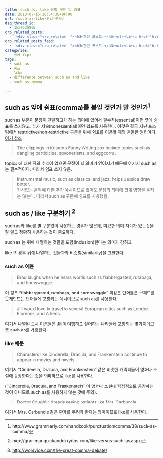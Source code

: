 ```yaml
---
title: such as, like 용법 구분 및 쉼표
date: 2013-07-15T16:54:38+00:00
url: /such-as-like-용법-구분/
dsq_thread_id:
  - 1517635905
crp_related_posts:
  - '<div class="crp_related  "><h3>관련 포스트:</h3><ul><li><a href="https://www.letmecompile.com/mysql-innodb-auto-increment-%ec%84%b1%eb%8a%a5-%ec%b5%9c%ec%a0%81%ed%99%94/"     class="post-750"><span class="crp_title">MySQL - InnoDB Auto Increment 성능 최적화</span></a></li><li><a href="https://www.letmecompile.com/mysql-innodb-lock-deadlock/"     class="post-763"><span class="crp_title">MySQL InnoDB lock & deadlock 이해하기</span></a></li><li><a href="https://www.letmecompile.com/mysql-innodb-transaction-model/"     class="post-766"><span class="crp_title">MySQL InnoDB Transaction Model 이해하기</span></a></li><li><a href="https://www.letmecompile.com/api-auth-jwt-jwk-explained/"     class="post-800"><span class="crp_title">API 서버 인증을 위한 JWT와 JWK 이해하기</span></a></li><li><a href="https://www.letmecompile.com/chrome-extension-with-react/"     class="post-776"><span class="crp_title">크롬 익스텐션 개발 + 리액트 적용하기</span></a></li></ul><div class="crp_clear"></div></div>'
crp_related_posts_feed:
  - '<div class="crp_related  "><h3>관련 포스트:</h3><ul><li><a href="https://www.letmecompile.com/mysql-innodb-auto-increment-%ec%84%b1%eb%8a%a5-%ec%b5%9c%ec%a0%81%ed%99%94/"     class="post-750"><span class="crp_title">MySQL - InnoDB Auto Increment 성능 최적화</span></a></li><li><a href="https://www.letmecompile.com/mysql-innodb-lock-deadlock/"     class="post-763"><span class="crp_title">MySQL InnoDB lock & deadlock 이해하기</span></a></li><li><a href="https://www.letmecompile.com/mysql-innodb-transaction-model/"     class="post-766"><span class="crp_title">MySQL InnoDB Transaction Model 이해하기</span></a></li><li><a href="https://www.letmecompile.com/api-auth-jwt-jwk-explained/"     class="post-800"><span class="crp_title">API 서버 인증을 위한 JWT와 JWK 이해하기</span></a></li><li><a href="https://www.letmecompile.com/chrome-extension-with-react/"     class="post-776"><span class="crp_title">크롬 익스텐션 개발 + 리액트 적용하기</span></a></li></ul><div class="crp_clear"></div></div>'
categories:
  - 영어 Tips
tags:
  - such as
  - 쉼표
  - like
  - difference between such as and like
  - such as comma

---
```

## such as 앞에 쉼표(comma)를 붙일 것인가 말 것인가<sup id="fnref-1"><a href="#fn-1" rel="footnote">1</a></sup>

such as 부분이 문장이 전달하고자 하는 의미에 있어서 필수적(essential)이면 앞에 쉼표를 쓰지않고, 추가 서술(nonessential)이면 쉽표를 사용한다. 이것은 결국 지난 포스팅에서 restrictive/non-restrictive 구분을 위해 쉼표를 이용할 때와 동일한 원리이다. [여기 참조][1]

> The clippings in Kristen’s Funny Writing box include topics such as dangling participles, spoonerisms, and eggcorns.

topics 에 대한 뒤의 수식이 없으면 문장이 별 의미가 없어지기 때문에 여기서 such as는 필수적이다. 따라서 쉼표 쓰지 않음.

> Instrumental music, such as classical and jazz, helps Jessica draw better.  
> 가사없는 음악에 대한 추가 예시이므로 없어도 문장의 의미에 크게 영향을 주지는 않는다. 따라서 such as 구문에 쉼표를 사용했음.

## such as / like 구분하기 <sup id="fnref-2"><a href="#fn-2" rel="footnote">2</a></sup>

such as와 like를 별 구분없이 사용하는 경우가 많은데, 미묘한 의미 차이가 있는것을 잘 알고 정확히 사용하는 것이 중요하다.

such as 는 뒤에 나열하는 것들을 포함(inclusion)한다는 의미가 강하고

like 의 경우 뒤에 나열하는 것들과의 비슷함(similarity)을 표현한다.

### such as 예문

> Brad laughs when he hears words such as flabbergasted, rutabaga, and hornswoggle.

이 경우 &#8220;flabbergasted, rutabaga, and hornswoggle&#8221; 와같은 단어들은 브래드를 웃게만드는 단어들에 포함되는 예시이므로 such as를 사용한다.

> Jill would love to travel to several European cities such as London, Florence, and Athens.

여기서 나열된 도시 이름들은 Jill이 여행하고 싶어하는 나라들에 포함되는 몇가지이므로 such as를 사용한다.

### like 예문

> Characters like Cinderella, Dracula, and Frankenstein continue to appear in movies and novels.

여기서 &#8220;Cinderella, Dracula, and Frankenstein&#8221; 같은 비슷한 캐릭터들이 영화나 소설에 등장한다는 것을 의미하므로 like를 사용한다.

(&#8220;Cinderella, Dracula, and Frankenstein&#8221; 이 영화나 소설에 직접적으로 등장하는 것이 아니므로 such as를 사용하지 않는 것에 주의).

> Doctor Coughlin dreads seeing patients like Mrs. Carbuncle.

여기서 Mrs. Carbuncle 같은 환자를 두려워 한다는 의미이므로 like를 사용한다.

<div class="footnotes">
  <hr />
  
  <ol>
    <li id="fn-1">
      <p>
        http://www.grammarly.com/handbook/punctuation/comma/38/such-as-comma/<a href="#fnref-1" rev="footnote">&#8617;</a>
      </p>
    </li>
    <li id="fn-2">
      <p>
        http://grammar.quickanddirtytips.com/like-versus-such-as.aspx<a href="#fnref-2" rev="footnote">&#8617;</a>
      </p>
    </li>
    <li id="fn-2">
      <p>
        <a href="http://wordvice.com/the-great-comma-debate" rev="footnote">http://wordvice.com/the-great-comma-debate/</a>
      </p>
    </li>
  </ol>
</div>

 [1]: http://www.letmecompile.com/restrictive-clause-non-restrictive-clause-%EA%B5%AC%EB%B6%84%ED%95%98%EA%B8%B0/

